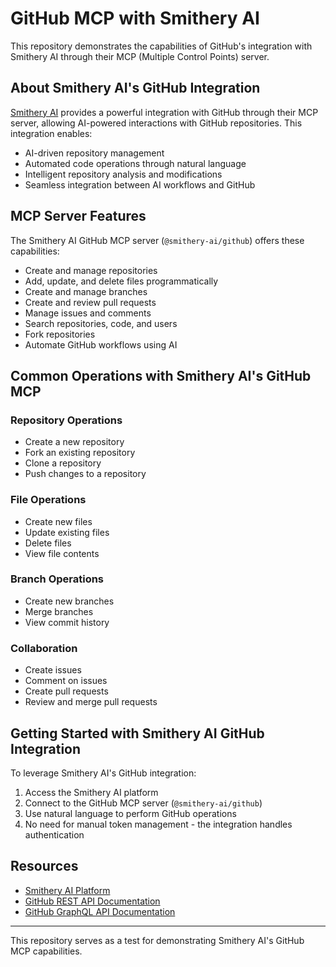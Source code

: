 # GitHub MCP with Smithery AI

This repository demonstrates the capabilities of GitHub's integration with Smithery AI through their MCP (Multiple Control Points) server.

## About Smithery AI's GitHub Integration

[Smithery AI](https://smithery.ai) provides a powerful integration with GitHub through their MCP server, allowing AI-powered interactions with GitHub repositories. This integration enables:

- AI-driven repository management
- Automated code operations through natural language
- Intelligent repository analysis and modifications
- Seamless integration between AI workflows and GitHub

## MCP Server Features

The Smithery AI GitHub MCP server (`@smithery-ai/github`) offers these capabilities:

- Create and manage repositories
- Add, update, and delete files programmatically
- Create and manage branches
- Create and review pull requests
- Manage issues and comments
- Search repositories, code, and users
- Fork repositories
- Automate GitHub workflows using AI

## Common Operations with Smithery AI's GitHub MCP

### Repository Operations
- Create a new repository
- Fork an existing repository
- Clone a repository
- Push changes to a repository

### File Operations
- Create new files
- Update existing files
- Delete files
- View file contents

### Branch Operations
- Create new branches
- Merge branches
- View commit history

### Collaboration
- Create issues
- Comment on issues
- Create pull requests
- Review and merge pull requests

## Getting Started with Smithery AI GitHub Integration

To leverage Smithery AI's GitHub integration:

1. Access the Smithery AI platform
2. Connect to the GitHub MCP server (`@smithery-ai/github`)
3. Use natural language to perform GitHub operations
4. No need for manual token management - the integration handles authentication

## Resources

- [Smithery AI Platform](https://smithery.ai)
- [GitHub REST API Documentation](https://docs.github.com/en/rest)
- [GitHub GraphQL API Documentation](https://docs.github.com/en/graphql)

---

This repository serves as a test for demonstrating Smithery AI's GitHub MCP capabilities.